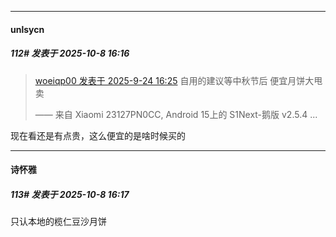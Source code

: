 ﻿
*****

####  unlsycn  
##### 112#       发表于 2025-10-8 16:16

<blockquote><a href="httphttps://stage1st.com/2b/forum.php?mod=redirect&amp;goto=findpost&amp;pid=68482068&amp;ptid=2262786" target="_blank">woeiqp00 发表于 2025-9-24 16:25</a>
自用的建议等中秋节后 便宜月饼大甩卖

—— 来自 Xiaomi 23127PN0CC, Android 15上的 S1Next-鹅版 v2.5.4 ...</blockquote>
现在看还是有点贵，这么便宜的是啥时候买的

*****

####  诗怀雅  
##### 113#       发表于 2025-10-8 16:17

只认本地的榄仁豆沙月饼

